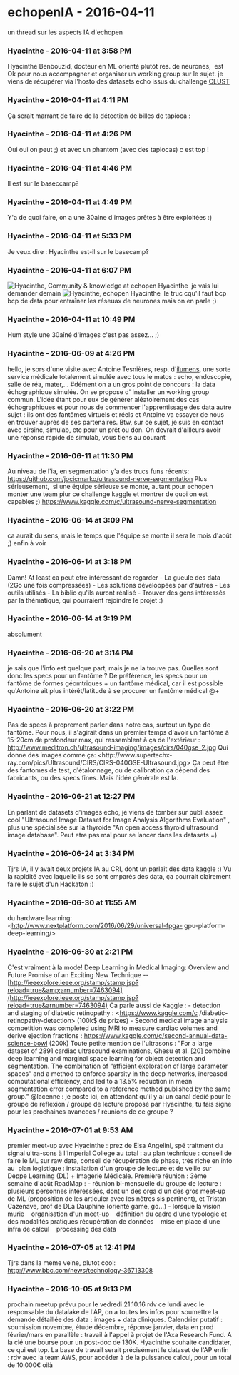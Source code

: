 # echopenIA  - 2016-04-11

un thread sur les aspects IA d'echopen

### **Hyacinthe** - 2016-04-11 at 3:58 PM

Hyacinthe Benbouzid, docteur en ML orienté plutôt res. de neurones,  est Ok pour nous accompagner et organiser un working group sur le sujet.   je viens de récupérer via l'hosto des datasets echo issus du challenge [CLUST](http://clust.ethz.ch/)

### **Hyacinthe** - 2016-04-11 at 4:11 PM

Ça serait marrant de faire de la détection de billes de tapioca :

### **Hyacinthe** - 2016-04-11 at 4:26 PM

Oui oui on peut ;) et avec un phantom (avec des tapiocas) c est top !

### **Hyacinthe** - 2016-04-11 at 4:46 PM

Il est sur le baseccamp?

### **Hyacinthe** - 2016-04-11 at 4:49 PM

Y'a de quoi faire, on a une 30aine d'images prêtes à être exploitées :)

### **Hyacinthe** - 2016-04-11 at 5:33 PM

Je veux dire : Hyacinthe est-il sur le basecamp?

### **Hyacinthe** - 2016-04-11 at 6:07 PM

![Hyacinthe, Community & knowledge at echopen](./../../zz_assets/images/avatars/1269172.png) Hyacinthe  je vais lui demander demain   ![Hyacinthe, echopen](./../../zz_assets/images/avatars/2157822.png) Hyacinthe  le truc cqu'il faut bcp bcp de data pour entraîner les réseuax de neurones mais on en parle ;)

### **Hyacinthe** - 2016-04-11 at 10:49 PM

Hum style une 30aîné d'images c'est pas assez... ;)

### **Hyacinthe** - 2016-06-09 at 4:26 PM

hello, je sors d'une visite avec Antoine Tesnières, resp. d'[ilumens](http://www.ilumens.fr), une sorte service médicale totalement simulée avec tous le matos : echo, endoscopie, salle de réa, mater,... #dément   on a un gros point de concours : la data échographique simulée. On se propose d' installer un working group commun. L'idée étant pour eux de générer aléatoirement des cas échographiques et pour nous de commencer l'apprentissage des data   autre sujet : ils ont des fantômes virtuels et réels et Antoine va essayer de nous en trouver auprès de ses partenaires. Btw, sur ce sujet, je suis en contact avec cirsinc, simulab, etc pour un prêt ou don. On devrait d'ailleurs avoir une réponse rapide de simulab, vous tiens au courant

### **Hyacinthe** - 2016-06-11 at 11:30 PM

Au niveau de l'ia, en segmentation y'a des trucs funs récents: <https://github.com/jocicmarko/ultrasound-nerve-segmentation>   Plus sérieusement,  si une équipe sérieuse se monte, autant pour echopen monter une team piur ce challenge kaggle et montrer de quoi on est capables ;)  <https://www.kaggle.com/c/ultrasound-nerve-segmentation>

### **Hyacinthe** - 2016-06-14 at 3:09 PM

ca aurait du sens, mais le temps que l'équipe se monte il sera le mois d'août ;)   enfin à voir

### **Hyacinthe** - 2016-06-14 at 3:18 PM

Damn!  At least ca peut etre intéressant de regarder  \- La gueule des data (2Go une fois compressées)  \- Les solutions développées par d'autres  \- Les outils utilisés  \- La biblio qu'ils auront réalisé  \- Trouver des gens intéressés par la thématique, qui pourraient rejoindre le projet :)

### **Hyacinthe** - 2016-06-14 at 3:19 PM

absolument

### **Hyacinthe** - 2016-06-20 at 3:14 PM

je sais que l'info est quelque part, mais je ne la trouve pas. Quelles sont donc les specs pour un fantôme ?   De préférence, les specs pour un fantôme de formes géomtriques + un fantôme médical, car il est possible qu'Antoine ait plus intérêt/latitude à se procurer un fantôme médical   @+

### **Hyacinthe** - 2016-06-20 at 3:22 PM

Pas de specs à proprement parler dans notre cas, surtout un type de fantôme. Pour nous, il s'agirait dans un premier temps d'avoir un fantôme à 15-20cm de profondeur max, qui ressemblent à ça de l'extérieur :  <http://www.meditron.ch/ultrasound-imaging/images/cirs/040gse_2.jpg>   Qui donne des images comme ça: <http://www.supertechx- ray.com/pics/Ultrasound/CIRS/CIRS-040GSE-Ultrasound.jpg>   Ça peut être des fantomes de test, d'étalonnage, ou de calibration ça dépend des fabricants, ou des specs fines. Mais l'idée générale est la.

### **Hyacinthe** - 2016-06-21 at 12:27 PM

En parlant de datasets d'images echo, je viens de tomber sur publi assez cool "Ultrasound Image Dataset for Image Analysis Algorithms Evaluation" , plus une spécialisée sur la thyroide "An open access thyroid ultrasound image database". Peut etre pas mal pour se lancer dans les datasets =)

### **Hyacinthe** - 2016-06-24 at 3:34 PM

Tjrs IA, il y avait deux projets IA au CRI, dont un parlait des data kaggle :)  Vu la rapidité avec laquelle ils se sont emparés des data, ça pourrait clairement faire le sujet d'un Hackaton :)

### **Hyacinthe** - 2016-06-30 at 11:55 AM

du hardware learning: <http://www.nextplatform.com/2016/06/29/universal-fpga- gpu-platform-deep-learning/>

### **Hyacinthe** - 2016-06-30 at 2:21 PM

C'est vraiment à la mode!  Deep Learning in Medical Imaging: Overview and Future Promise of an Exciting New Technique -- [http://ieeexplore.ieee.org/stamp/stamp.jsp?reload=true&amp;arnumber=7463094](http://ieeexplore.ieee.org/stamp/stamp.jsp?reload=true&arnumber=7463094)   Ca parle aussi de Kaggle :  \- detection and staging of diabetic retinopathy : <https://www.kaggle.com/c /diabetic-retinopathy-detection> (100k$ de prizes)  \- Second medical image analysis competition was completed using MRI to measure cardiac volumes and derive ejection fractions : <https://www.kaggle.com/c/second-annual-data-science-bowl> (200k)   Toute petite mention de l'ultrasons : "For a large dataset of 2891 cardiac ultrasound examinations, Ghesu et al. [20] combine deep learning and marginal space learning for object detection and segmentation. The combination of “efficient exploration of large parameter spaces” and a method to enforce sparsity in the deep networks, increased computational efficiency, and led to a 13.5% reduction in mean segmentation error compared to a reference method published by the same group."   @lacenne : je poste ici, en attendant qu'il y ai un canal dédié pour le groupe de reflexion / groupe de lecture proposé par Hyacinthe, tu fais signe pour les prochaines avancees / réunions de ce groupe ?

### **Hyacinthe** - 2016-07-01 at 9:53 AM

premier meet-up avec Hyacinthe :   prez de Elsa Angelini, spé traitment du signal ultra-sons à l'Imperial College   au total :   au plan technique : conseil de faire le ML sur raw data, conseil de récupération de phase, très riche en info   au  plan logistique : installation d'un groupe de lecture et de veille sur Deppe Learning (DL) + Imagerie Médicale.   Première réunion : 3ème semaine d'août   RoadMap :  \- réunion bi-mensuelle du groupe de lecture : plusieurs personnes intéressées, dont un des orga d'un des gros meet-up de ML (proposition de les articuler avec les nôtres sis pertinent), et Tristan Cazenave, prof de DLà Dauphine (orienté game, go...)  \- lorsque la vision murie     organisation d'un meet-up     définition du cadre d'une typologie et des modalités pratiques récupération de données     mise en place d'une infra de calcul     processing des data

### **Hyacinthe** - 2016-07-05 at 12:41 PM

Tjrs dans la meme veine, plutot cool:  <http://www.bbc.com/news/technology-36713308>

### **Hyacinthe** - 2016-10-05 at 9:13 PM

prochain meetup prévu pour le vedredi 21.10.16   rdv ce lundi avec le responsable du datalake de l'AP, on a toutes les infos pour soumettre la demande détaillée des data : images + data cliniques.  Calendrier putatif : soumission novembre, étude décembre, réponse janvier, data en prod février/mars   en parallèle : travail à l'appel à projet de l'Axa Research Fund. A la clé une bourse pour un post-doc de 130K. Hyacinthe souhaite candidater, ce qui est top. La base de travail serait précisément le dataset de l'AP   enfin : rdv avec la team AWS, pour accéder à de la puissance calcul, pour un total de 10.000€   oilà

